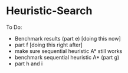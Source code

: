 # Heuristic-Search

To Do:
- Benchmark results (part e) [doing this now]
- part f [doing this right after]
- make sure sequential heuristic A\* still works
- benchmark sequential heuristic A\* (part g)
- part h and i